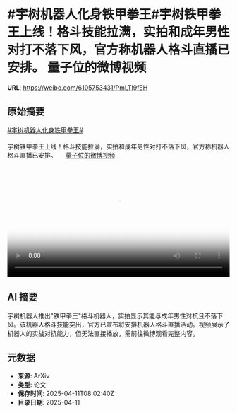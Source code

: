 # #宇树机器人化身铁甲拳王#宇树铁甲拳王上线！格斗技能拉满，实拍和成年男性对打不落下风，官方称机器人格斗直播已安排。 量子位的微博视频

**URL**: https://weibo.com/6105753431/PmLTl9fEH

## 原始摘要

<a href="https://m.weibo.cn/search?containerid=231522type%3D1%26t%3D10%26q%3D%23%E5%AE%87%E6%A0%91%E6%9C%BA%E5%99%A8%E4%BA%BA%E5%8C%96%E8%BA%AB%E9%93%81%E7%94%B2%E6%8B%B3%E7%8E%8B%23&amp;extparam=%23%E5%AE%87%E6%A0%91%E6%9C%BA%E5%99%A8%E4%BA%BA%E5%8C%96%E8%BA%AB%E9%93%81%E7%94%B2%E6%8B%B3%E7%8E%8B%23" data-hide=""><span class="surl-text">#宇树机器人化身铁甲拳王#</span></a><br><br>宇树铁甲拳王上线！格斗技能拉满，实拍和成年男性对打不落下风，官方称机器人格斗直播已安排。 <a href="https://video.weibo.com/show?fid=1034:5154272770195527" data-hide=""><span class="url-icon"><img style="width: 1rem;height: 1rem" src="https://h5.sinaimg.cn/upload/2015/09/25/3/timeline_card_small_video_default.png" referrerpolicy="no-referrer"></span><span class="surl-text">量子位的微博视频</span></a> <br clear="both"><div style="clear: both"></div><video controls="controls" poster="https://tvax4.sinaimg.cn/orj480/006Fd7o3ly1i0cx68mhwaj30u01hcjtq.jpg" style="width: 100%"><source src="https://f.video.weibocdn.com/o0/khVAz9mHlx08nobFfdjO01041200lxo80E010.mp4?label=mp4_720p&amp;template=720x1280.24.0&amp;ori=0&amp;ps=1CwnkDw1GXwCQx&amp;Expires=1744362152&amp;ssig=BLM2eF%2B5pw&amp;KID=unistore,video"><source src="https://f.video.weibocdn.com/o0/ijUVJg7Zlx08nobEAxG801041200dvmD0E010.mp4?label=mp4_hd&amp;template=540x960.24.0&amp;ori=0&amp;ps=1CwnkDw1GXwCQx&amp;Expires=1744362152&amp;ssig=fO6MU0oybM&amp;KID=unistore,video"><source src="https://f.video.weibocdn.com/o0/fsDuuHfrlx08nobErFqM010412007oZU0E010.mp4?label=mp4_ld&amp;template=360x640.24.0&amp;ori=0&amp;ps=1CwnkDw1GXwCQx&amp;Expires=1744362152&amp;ssig=CrGn7dbwEW&amp;KID=unistore,video"><p>视频无法显示，请前往<a href="https://video.weibo.com/show?fid=1034%3A5154272770195527" target="_blank" rel="noopener noreferrer">微博视频</a>观看。</p></video>

## AI 摘要

宇树机器人推出"铁甲拳王"格斗机器人，实拍显示其能与成年男性对抗且不落下风。该机器人格斗技能突出，官方已宣布将安排机器人格斗直播活动。视频展示了机器人的实战对抗能力，但无法直接播放，需前往微博观看完整内容。

## 元数据

- **来源**: ArXiv
- **类型**: 论文
- **保存时间**: 2025-04-11T08:02:40Z
- **目录日期**: 2025-04-11
